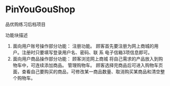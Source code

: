 # PinYouGouShop
品优购练习后档项目

功能块描述
1.	面向用户账号操作部分功能：
注册功能。
顾客首先要注册为网上商城的用户。注册时只要填写登录用户名、密码、联   系  电子信箱3项信息即可。
2.	面向用户商品操作部分功能：
顾客浏览网上商城
将自己需求的产品放入到购物车中，可连续添加商品。
管理购物车。
顾客选择完商品后可进入购物车页面，查看自己要购买的商品，可修改某一商品数量、取消购买某商品和清空整个购物车。

